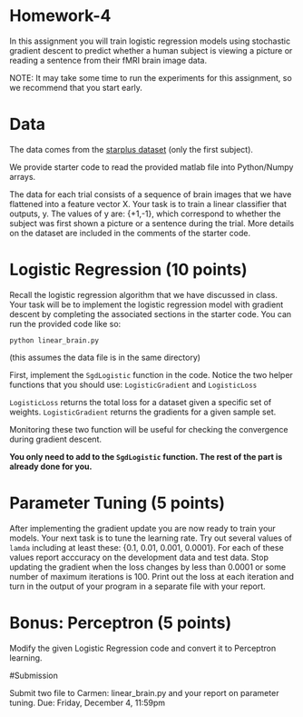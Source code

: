 # Homework-4


In this assignment you will train logistic regression models using stochastic gradient descent to predict whether a human subject is viewing a picture or reading a sentence from their fMRI brain image data.


NOTE: It may take some time to run the experiments for this assignment, so we recommend that you start early. 

# Data

The data comes from the [starplus dataset](http://www.cs.cmu.edu/afs/cs.cmu.edu/project/theo-81/www/) (only the first subject). 

We provide starter code to read the provided matlab file into Python/Numpy arrays. 

The data for each trial consists of a sequence of brain images that we have flattened into a feature vector X. Your task is to train a linear classifier that outputs, y. The values of y are: {+1,-1}, which correspond to whether the subject was first shown a picture or a sentence during the trial. More details on the dataset are included in the comments of the starter code.

# Logistic Regression (10 points)

Recall the logistic regression algorithm that we have discussed in class. Your task will be to implement the logistic regression model with gradient descent by completing the associated sections in the starter code. You can run the provided code like so:

```
python linear_brain.py

```


(this assumes the data file is in the same directory)


First, implement the `SgdLogistic` function in the code. Notice the two helper functions that you should use: `LogisticGradient` and `LogisticLoss` 

`LogisticLoss` returns the total loss for a dataset given a specific set of weights. 
`LogisticGradient` returns the gradients for a given sample set.

Monitoring these two function will be useful for checking the convergence during gradient descent.

**You only need to add to the `SgdLogistic` function. The rest of the part is already done for you.** 


# Parameter Tuning (5 points)

After implementing the gradient update you are now ready to train your models. Your next task is to tune the learning rate. Try out several values of `lamda` including at least these: {0.1, 0.01, 0.001, 0.0001}. For each of these values report acccuracy on the development data and test data. Stop updating the gradient when the loss changes by less than 0.0001 or some number of maximum iterations is 100. Print out the loss at each iteration and turn in the output of your program in a separate file with your report.


# Bonus: Perceptron (5 points)

Modify the given Logistic Regression code and convert it to Perceptron learning. 



#Submission

Submit two file to Carmen: linear_brain.py and your report on parameter tuning.
Due: Friday, December 4, 11:59pm




